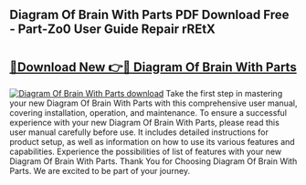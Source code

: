 ## Diagram Of Brain With Parts PDF Download Free - Part-Zo0 User Guide Repair rREtX

# <h2><a href="http://dfjn4xs.blite.top/?on=Diagram+Of+Brain+With+Parts">🔗Download New 👉🔴 Diagram Of Brain With Parts</a></h2>

[![Diagram Of Brain With Parts download](https://i.imgur.com/lujVjoI.png)](http://dfjn4xs.blite.top/?on=Diagram+Of+Brain+With+Parts)
Take the first step in mastering your new Diagram Of Brain With Parts with this comprehensive user manual, covering installation, operation, and maintenance. To ensure a successful experience with your new Diagram Of Brain With Parts, please read this user manual carefully before use. It includes detailed instructions for product setup, as well as information on how to use its various features and capabilities. Experience the possibilities of list of features with your new Diagram Of Brain With Parts. Thank You for Choosing Diagram Of Brain With Parts. We are excited to be part of your journey.
